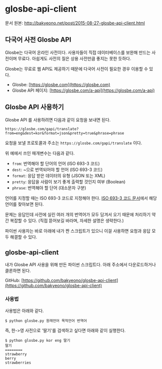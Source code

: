 glosbe-api-client
=================

문서 원본: http://bakyeono.net/post/2015-08-27-glosbe-api-client.html

## 다국어 사전 Glosbe API

Glosbe는 다국어 온라인 사전이다. 사용자들이 직접 데이터베이스를 보완해 만드는 사전이며 무료다. 아쉽게도 사전의 질은 상용 사전만큼 좋지는 못한 듯하다.

Glosbe는 무료로 웹 API도 제공하기 때문에 다국어 사전이 필요한 경우 이용할 수 있다.

* Glosbe: [https://glosbe.com](https://glosbe.com)
* Glosbe API 페이지: [https://glosbe.com/a-api](https://glosbe.com/a-api)

## Glosbe API 사용하기

Glosbe API 를 사용하려면 다음과 같이 요청을 보내면 된다.

    https://glosbe.com/gapi/translate?from=eng&dest=kor&format=json&pretty=true&phrase=phrase

요청을 보낼 프로토콜과 주소는 `https://glosbe.com/gapi/translate` 이다.

위 예에서 쓰인 매개변수는 다음과 같다.

* `from`: 번역해야 할 단어의 언어 (ISO 693-3 코드)
* `dest`: ~으로 번역되어야 할 언어 (ISO 693-3 코드)
* `format`: 응답 받은 데이터의 유형 (JSON 또는 XML)
* `pretty`: 응답을 사람이 보기 좋게 출력할 것인지 여부 (Boolean)
* `phrase`: 번역해야 할 단어 (대소문자 구분)

언어를 지정할 때는 ISO 693-3 코드로 지정해야 한다. [ISO 693-3 코드 문서](https://en.wikipedia.org/wiki/List_of_ISO_639-3_codes)에서 해당 언어를 찾아보면 된다.

문제는 응답인데 사전에 실린 여러 개의 번역어가 모두 담겨서 오기 때문에 처리하기 약간 복잡할 수 있다. (직접 뜯어보길 바라며, 자세한 설명은 생략한다.)

파이썬 사용자는 바로 아래에 내가 짠 스크립트가 있으니 이걸 사용하면 요청과 응답 모두 해결할 수 있다.

## glosbe-api-client

내가 Glosbe API 사용을 위해 만든 파이썬 스크립트다. 아래 주소에서 다운로드하거나 클론하면 된다.

GitHub: [https://github.com/bakyeono/glosbe-api-client](https://github.com/bakyeono/glosbe-api-client)

### 사용법

사용법은 아래와 같다.

    $ python glosbe.py 원래언어 목적언어 번역어

즉, 한->영 사전으로 '딸기'를 검색하고 싶다면 아래와 같이 실행한다.

    $ python glosbe.py kor eng 딸기
    딸기
    ========
    strawberry
    berry
    strawberries

